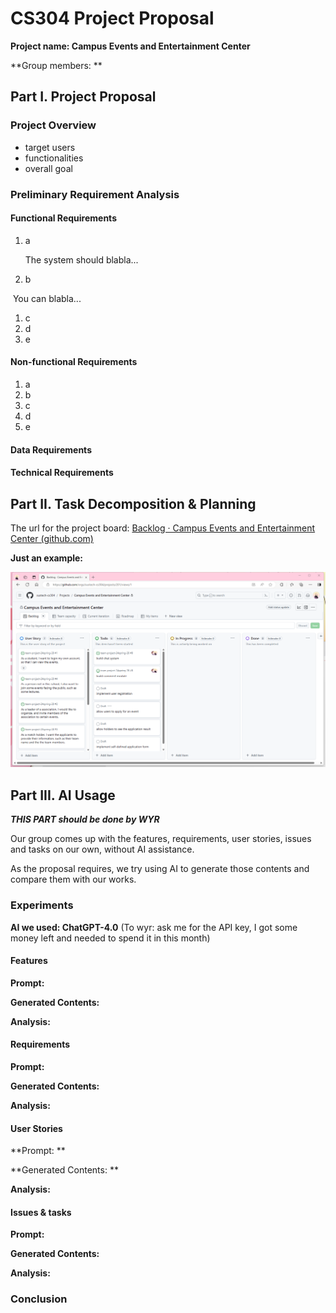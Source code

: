 # CS304 Project Proposal

**Project name: Campus Events and Entertainment Center**

**Group members: **

## Part I. Project Proposal

### Project Overview

+ target users
+ functionalities
+ overall goal



### Preliminary Requirement Analysis

#### Functional Requirements

1. a

   The system should blabla...

2. b

​	You can blabla...

1. c
2. d
3. e



#### Non-functional Requirements

1. a
2. b
3. c
4. d
5. e



#### Data Requirements





#### Technical Requirements





## Part II. Task Decomposition & Planning

The url for the project board: [Backlog · Campus Events and Entertainment Center (github.com)](https://github.com/orgs/sustech-cs304/projects/201)

**Just an example:**

<img src="snapshots/1.png" alt="1" style="zoom:50%;" />

## Part III. AI Usage

***THIS PART should be done by WYR***

Our group comes up with the features, requirements, user stories, issues and tasks on our own, without AI assistance.

As the proposal requires, we try using AI to generate those contents and compare them with our works.

### Experiments

**AI we used: ChatGPT-4.0** (To wyr: ask me for the API key, I got some money left and needed to spend it in this month)

#### Features

**Prompt:**

**Generated Contents:**

**Analysis:**

#### Requirements

**Prompt:**

**Generated Contents:**

**Analysis:**

#### User Stories

**Prompt: **

**Generated Contents: **

**Analysis:**

#### Issues & tasks

**Prompt:**

**Generated Contents:**

**Analysis:**



### Conclusion

